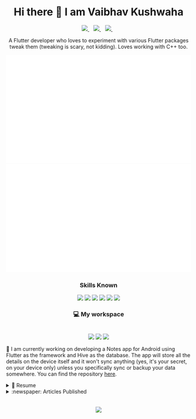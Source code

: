 <h1 align='center'>Hi there 👋 I am Vaibhav Kushwaha</h1>

<p align='center'>
  <a href="https://www.linkedin.com/in/vaibhavk20">
    <img src="https://img.shields.io/badge/LinkedIn-0077B5?style=for-the-badge&logo=linkedin&logoColor=white">
  </a>&nbsp;&nbsp;
  
  <a href="https://twitter.com/_vaibhavk_">
    <img src="https://img.shields.io/badge/Twitter-1DA1F2?style=for-the-badge&logo=twitter&logoColor=white">
  </a>&nbsp;&nbsp;
  
  <a href="https://hashnode.com/@fourpointfour">
    <img src="https://img.shields.io/badge/Hashnode-2962FF?style=for-the-badge&logo=hashnode&logoColor=white">
  </a>&nbsp;&nbsp;
</p>

<p align='center'>
  A Flutter developer who loves to experiment with various Flutter packages tweak them (tweaking is scary, not kidding). Loves working with C++ too.
</p>

<p align='center'>
  <img src="https://github.com/fourpointfour/github-stats/blob/master/generated/overview.svg">
  <img src="https://github.com/fourpointfour/github-stats/blob/master/generated/languages.svg">
</p>

<h3 align='center'>
  Skills Known
</h3>
<p align='center'>
  <img src="https://img.shields.io/badge/C%2B%2B-00599C?style=for-the-badge&logo=c%2B%2B&logoColor=white">
  <img src="https://img.shields.io/badge/C-00599C?style=for-the-badge&logo=c&logoColor=white">
  <img src="https://img.shields.io/badge/Python-14354C?style=for-the-badge&logo=python&logoColor=white">
  <img src="https://img.shields.io/badge/Dart-0175C2?style=for-the-badge&logo=dart&logoColor=white">
  <img src="https://img.shields.io/badge/Flutter-02569B?style=for-the-badge&logo=flutter&logoColor=white">
  <img src="https://img.shields.io/badge/MongoDB-4EA94B?style=for-the-badge&logo=mongodb&logoColor=white">
</p>

<h3 align='center'>
  💻 My workspace<br/><br/>
</h3>
<p align='center'>
  <img src="https://img.shields.io/badge/Windows-0078D6?style=for-the-badge&logo=windows&logoColor=white">
  <img src="https://img.shields.io/badge/Intel-Core_i5_8th-0071C5?style=for-the-badge&logo=intel&logoColor=white">
  <img src="https://img.shields.io/badge/RAM-8GB-%230071C5.svg?&style=for-the-badge&logoColor=white">
</p>

🔭 I am currently working on developing a Notes app for Android using Flutter as the framework and Hive as the database. The app will store all the details on the device itself and it won't sync anything (yes, it's your secret, on your device only) unless you specifically sync or backup your data somewhere. You can find the repository [here](https://github.com/fourpointfour/notes_app).

<details>

  <summary>📃 Resume</summary>
  
  ## Education
  - 📆 2017 - 2021\
  📍 **Indian Institute of Information Technology Kota** - MNIT Campus, Jaipur
  - 📆 2005 - 2017\
  📍 **Kendriya Vidyalaya No. 2** - Armapur Estate, Kanpur
  

</details>

<details>
  <summary>:newspaper: Articles Published</summary>
  
  - :black_nib: Working with JSON files in Flutter - [Link](https://medium.com/@_vaibhavk_/working-with-json-files-in-flutter-45077f9ce7cb)
</details>

<h2 align='center'>
  <img src="http://ForTheBadge.com/images/badges/built-with-love.svg">
</h2>
